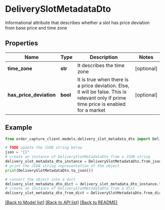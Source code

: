 # DeliverySlotMetadataDto

Informational attribute that describes whether a slot has price deviation from base price and time zone

## Properties

Name | Type | Description | Notes
------------ | ------------- | ------------- | -------------
**time_zone** | **str** | It describes the time zone | [optional] 
**has_price_deviation** | **bool** | It is true when there is a price deviation. Else, it will be false. This is relevant only if prime time price is enabled for a market | [optional] 

## Example

```python
from order_capture_client.models.delivery_slot_metadata_dto import DeliverySlotMetadataDto

# TODO update the JSON string below
json = "{}"
# create an instance of DeliverySlotMetadataDto from a JSON string
delivery_slot_metadata_dto_instance = DeliverySlotMetadataDto.from_json(json)
# print the JSON string representation of the object
print(DeliverySlotMetadataDto.to_json())

# convert the object into a dict
delivery_slot_metadata_dto_dict = delivery_slot_metadata_dto_instance.to_dict()
# create an instance of DeliverySlotMetadataDto from a dict
delivery_slot_metadata_dto_from_dict = DeliverySlotMetadataDto.from_dict(delivery_slot_metadata_dto_dict)
```
[[Back to Model list]](../README.md#documentation-for-models) [[Back to API list]](../README.md#documentation-for-api-endpoints) [[Back to README]](../README.md)


